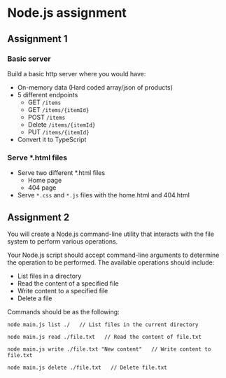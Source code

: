 # Node.js assignment

## Assignment 1

### Basic server

Build a basic http server where you would have:

- On-memory data (Hard coded array/json of products)
- 5 different endpoints
  - GET `/items`
  - GET `/items/{itemId}`
  - POST `/items`
  - Delete `/items/{itemId}`
  - PUT `/items/{itemId}`
- Convert it to TypeScript

### Serve \*.html files

- Serve two different \*.html files
  - Home page
  - 404 page
- Serve `*.css` and `*.js` files with the home.html and 404.html

## Assignment 2

You will create a Node.js command-line utility that interacts with the file system to perform various operations.

Your Node.js script should accept command-line arguments to determine the operation to be performed. The available operations should include:

- List files in a directory
- Read the content of a specified file
- Write content to a specified file
- Delete a file

Commands should be as the following:

```shell
node main.js list ./   // List files in the current directory

node main.js read ./file.txt   // Read the content of file.txt

node main.js write ./file.txt "New content"   // Write content to file.txt

node main.js delete ./file.txt   // Delete file.txt
```
